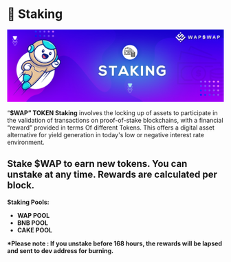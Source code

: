 # 💸 Staking

![](.gitbook/assets/Staking.jpg)

“**$WAP” TOKEN Staking** involves the locking up of assets to participate in the validation of transactions on proof-of-stake blockchains, with a financial “reward” provided in terms Of different Tokens. This offers a digital asset alternative for yield generation in today's low or negative interest rate environment.

## Stake $WAP to earn new tokens. You can unstake at any time. Rewards are calculated per block. <a href="stake-meg-to-earn-new-tokens-you-can-unstake-at-any-time-rewards-are-calculated-per-block" id="stake-meg-to-earn-new-tokens-you-can-unstake-at-any-time-rewards-are-calculated-per-block"></a>

**Staking Pools:**

* **WAP POOL**
* **BNB POOL**
* **CAKE POOL**

**\*Please note : If you unstake before 168 hours, the rewards will be lapsed and sent to dev address for burning.**
